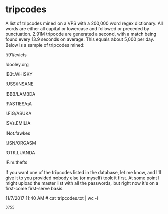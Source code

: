 # tripcodes

A list of tripcodes mined on a VPS with a 200,000 word regex dictionary. All words are either all capital or lowercase and followed or preceded by punctuation. 2.91M tripcode are generated a second, with a match being found every 13.9 seconds on average. This equals about 5,000 per day. Below is a sample of tripcodes mined:

!/91/evicts

!dooley.org

!B3t.WHISKY

!USS/INSANE

!BBB/LAMBDA

!PASTIES/qA

!.FiG/ASUKA

!SVs.EMILIA

!Not.fawkes

!JSN/ORGASM

!OTK.LUANDA

!F.m.thefts

If you want one of the tripcodes listed in the database, let me know, and I'll give it to you provided nobody else (or myself) took it first. At some point I might upload the master list with all the passwords, but right now it's on a first-come first-serve basis.

11/7/2017 11:40 AM # cat tripcodes.txt |  wc -l

    3755

